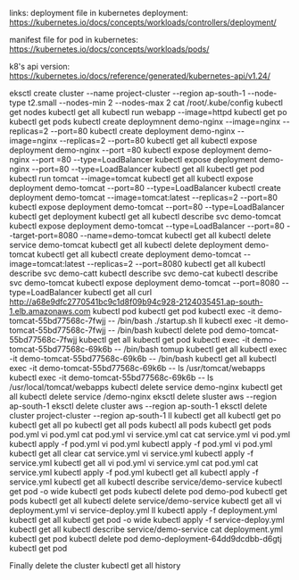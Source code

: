 links:
deployment file in kubernetes
deployment: https://kubernetes.io/docs/concepts/workloads/controllers/deployment/

manifest file for pod in kubernetes:
https://kubernetes.io/docs/concepts/workloads/pods/

k8's api version:
https://kubernetes.io/docs/reference/generated/kubernetes-api/v1.24/

eksctl create cluster --name project-cluster --region ap-south-1 --node-type t2.small --nodes-min 2 --nodes-max 2
cat /root/.kube/config
kubectl get nodes
kubectl get all
kubectl run webapp --image=httpd
kubectl get po
kubectl get pods
kubectl create deploymnent demo-nginx --image=nginx --replicas=2 --port=80
kubectl create deployment demo-nginx --image=nginx --replicas=2 --port=80
kubectl get all
kubectl expose deployment demo-nginx --port =80
kubectl expose deployment demo-nginx --port =80 --type=LoadBalancer
kubectl expose deployment demo-nginx --port=80 --type=LoadBalancer
kubectl get all
kubectl get pod
kubectl run tomcat --image=tomcat
kubectl get all
kubectl expose deployment demo-tomcat --port=80 --type=LoadBalancer
kubectl create deployment demo-tomcat --image=tomcat:latest --replicas=2 --port=80
kubectl expose deployment demo-tomcat --port=80 --type=LoadBalancer
kubectl get deployment
kubectl get all
kubectl describe svc demo-tomcat
kubectl expose deployment demo-tomcat --type=LoadBalancer --port=80 --target-port=8080 --name=demo-tomcat
kubectl get all
kubectl delete service demo-tomcat
kubectl get all
kubectl delete deployment demo-tomcat
kubectl get all
kubectl create deployment demo-tomcat --image=tomcat:latest --replicas=2 --port=8080
kubectl get all
kubectl describe svc demo-catt
kubectl describe svc demo-cat
kubectl describe svc demo-tomcat
kubectl expose deployment demo-tomcat --port=8080 --type=LoadBalancer
kubectl get all
curl http://a68e9dfc2770541bc9c1d8f09b94c928-2124035451.ap-south-1.elb.amazonaws.com
kubectl pod
kubectl get pod
kubectl exec -it demo-tomcat-55bd77568c-7fwjj -- /bin/bash
./startup.sh
ll
kubectl exec -it demo-tomcat-55bd77568c-7fwjj -- /bin/bash
kubectl delete pod demo-tomcat-55bd77568c-7fwjj
kubectl get all
kubectl get pod
kubectl exec -it demo-tomcat-55bd77568c-69k6b -- /bin/bash
tomup
kubectl get all
kubectl exec -it demo-tomcat-55bd77568c-69k6b -- /bin/bash
kubectl get all
kubectl exec -it demo-tomcat-55bd77568c-69k6b -- ls /usr/tomcat/webapps
kubectl exec -it demo-tomcat-55bd77568c-69k6b -- ls /usr/local/tomcat/webapps
kubectl delete service demo-nginx
kubectl get all
kubectl delete service /demo-nginx
eksctl delete sluster aws --region ap-south-1
eksctl delete cluster aws --region ap-south-1
eksctl delete cluster project-cluster --region ap-south-1
ll
kubectl get all
kubectl get po
kubectl get all po
kubectl get all pods
kubectl all pods
kubectl get pods
pod.yml
vi pod.yml
cat pod.yml
vi service.yml
cat
cat service.yml
vi pod.yml
kubectl apply -f pod.yml
vi pod.yml
kubectl apply -f pod.yml
vi pod.yml
kubectl get all
clear
cat service.yml
vi service.yml
kubectl apply -f service.yml
kubectl get all
vi pod.yml
vi service.yml
cat pod.yml
cat service.yml
kubectl apply -f pod.yml
kubectl get all
kubectl apply -f service.yml
kubectl get all
kubectl describe service/demo-service
kubectl get pod -o wide
kubectl get pods
kubectl delete pod demo-pod
kubectl get pods
kubectl get all
kubectl delete service/demo-service
kubectl get all
vi deployment.yml
vi service-deploy.yml
ll
kubectl apply -f deployment.yml
kubectl get all
kubectl get pod -o wide
kubectl apply -f service-deploy.yml
kubectl get all
kubectl describe service/demo-service
cat deployment.yml
kubectl get pod
kubectl delete pod demo-deployment-64dd9dcdbb-d6gtj
kubectl get pod

Finally delete the cluster
kubectl get all
history
